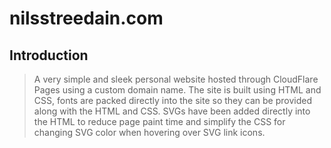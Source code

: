 # nilsstreedain.com

## Introduction

> A very simple and sleek personal website hosted through CloudFlare Pages using a custom domain name. The site is built using HTML and CSS, fonts are packed directly into the site so they can be provided along with the HTML and CSS. SVGs have been added directly into the HTML to reduce page paint time and simplify the CSS for changing SVG color when hovering over SVG link icons.
